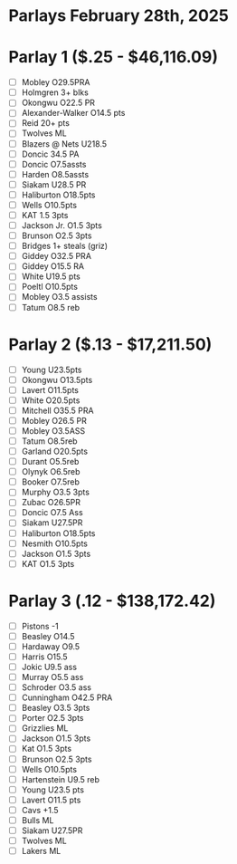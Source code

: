 # Parlays February 28th, 2025

# Parlay 1 ($.25 - $46,116.09)
- [ ] Mobley O29.5PRA
- [ ] Holmgren 3+ blks
- [ ] Okongwu O22.5 PR
- [ ] Alexander-Walker O14.5 pts
- [ ] Reid 20+ pts
- [ ] Twolves ML
- [ ] Blazers @ Nets U218.5
- [ ] Doncic 34.5 PA
- [ ] Doncic O7.5assts
- [ ] Harden O8.5assts
- [ ] Siakam U28.5 PR
- [ ] Haliburton O18.5pts
- [ ] Wells O10.5pts
- [ ] KAT 1.5 3pts
- [ ] Jackson Jr. O1.5 3pts
- [ ] Brunson O2.5 3pts
- [ ] Bridges 1+ steals (griz)
- [ ] Giddey O32.5 PRA
- [ ] Giddey O15.5 RA
- [ ] White U19.5 pts
- [ ] Poeltl O10.5pts
- [ ] Mobley O3.5 assists
- [ ] Tatum O8.5 reb

# Parlay 2 ($.13 - $17,211.50)
- [ ] Young U23.5pts
- [ ] Okongwu O13.5pts
- [ ] Lavert O11.5pts
- [ ] White O20.5pts
- [ ] Mitchell O35.5 PRA
- [ ] Mobley O26.5 PR
- [ ] Mobley O3.5ASS
- [ ] Tatum O8.5reb
- [ ] Garland O20.5pts
- [ ] Durant O5.5reb
- [ ] Olynyk O6.5reb
- [ ] Booker O7.5reb
- [ ] Murphy O3.5 3pts
- [ ] Zubac O26.5PR
- [ ] Doncic O7.5 Ass
- [ ] Siakam U27.5PR
- [ ] Haliburton O18.5pts
- [ ] Nesmith O10.5pts
- [ ] Jackson O1.5 3pts
- [ ] KAT O1.5 3pts

# Parlay 3 (.12 - $138,172.42)
- [ ] Pistons -1
- [ ] Beasley O14.5
- [ ] Hardaway O9.5
- [ ] Harris O15.5
- [ ] Jokic U9.5 ass
- [ ] Murray O5.5 ass
- [ ] Schroder O3.5 ass
- [ ] Cunningham O42.5 PRA
- [ ] Beasley O3.5 3pts
- [ ] Porter O2.5 3pts
- [ ] Grizzlies ML
- [ ] Jackson O1.5 3pts
- [ ] Kat O1.5 3pts
- [ ] Brunson O2.5 3pts
- [ ] Wells O10.5pts
- [ ] Hartenstein U9.5 reb
- [ ] Young U23.5 pts
- [ ] Lavert O11.5 pts
- [ ] Cavs +1.5
- [ ] Bulls ML
- [ ] Siakam U27.5PR
- [ ] Twolves ML
- [ ] Lakers ML